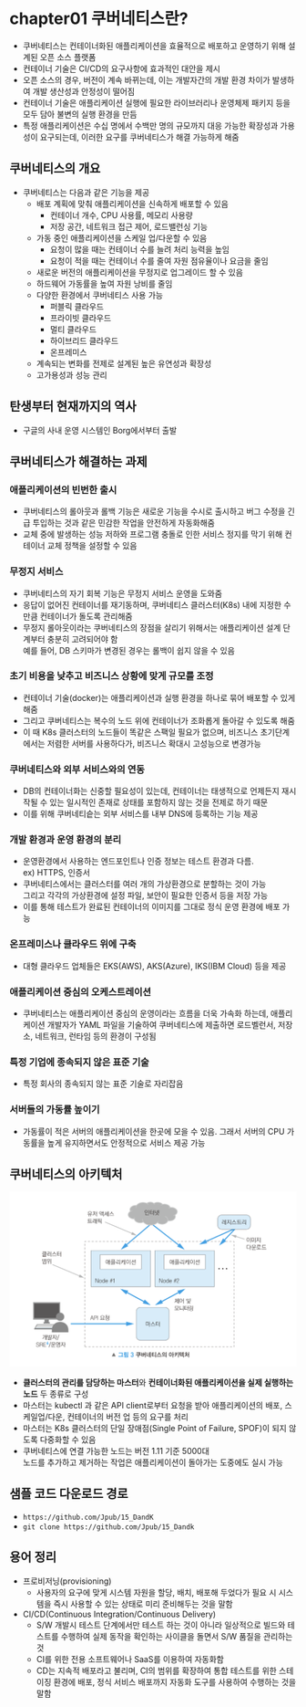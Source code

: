 # chapter01 쿠버네티스란?
- 쿠버네티스는 컨테이너화된 애플리케이션을 효율적으로 배포하고 운영하기 위해 설계된 오픈 소스 플랫폼
- 컨테이너 기술은 CI/CD의 요구사항에 효과적인 대안을 제시
- 오픈 소스의 경우, 버전이 계속 바뀌는데, 이는 개발자간의 개발 환경 차이가 발생하여 개발 생산성과 안정성이 떨어짐
- 컨테이너 기술은 애플리케이션 실행에 필요한 라이브러리나 운영체제 패키지 등을 모두 담아 불변의 실행 환경을 만듬
- 특정 애플리케이션은 수십 명에서 수백만 명의 규모까지 대응 가능한 확장성과 가용성이 요구되는데, 이러한 요구를 쿠버네티스가 해결 가능하게 해줌

## 쿠버네티스의 개요
- 쿠버네티스는 다음과 같은 기능을 제공
  - 배포 계획에 맞춰 애플리케이션을 신속하게 배포할 수 있음  
    - 컨테이너 개수, CPU 사용률, 메모리 사용량
    - 저장 공간, 네트워크 접근 제어, 로드밸런싱 기능  
  - 가동 중인 애플리케이션을 스케일 업/다운할 수 있음
    - 요청이 많을 때는 컨테이너 수를 늘려 처리 능력을 높임
    - 요청이 적을 때는 컨테이너 수를 줄여 자원 점유율이나 요금을 줄임 
  - 새로운 버전의 애플리케이션을 무정지로 업그레이드 할 수 있음
  - 하드웨어 가동률을 높여 자원 낭비를 줄임  
  - 다양한 환경에서 쿠버네티스 사용 가능
    - 퍼블릭 클라우드
    - 프라이빗 클라우드
    - 멀티 클라우드
    - 하이브리드 클라우드
    - 온프레미스
  - 계속되는 변화를 전제로 설계된 높은 유연성과 확장성 
  - 고가용성과 성능 관리
 
## 탄생부터 현재까지의 역사
- 구글의 사내 운영 시스템인 Borg에서부터 출발

## 쿠버네티스가 해결하는 과제
### 애플리케이션의 빈번한 출시
- 쿠버네티스의 롤아웃과 롤백 기능은 새로운 기능을 수시로 출시하고 버그 수정을 긴급 투입하는 것과 같은 민감한 작업을 안전하게 자동화해줌
- 교체 중에 발생하는 성능 저하와 프로그램 충돌로 인한 서비스 정지를 막기 위해 컨테이너 교체 정책을 설정할 수 있음 


### 무정지 서비스
- 쿠버네티스의 자기 회복 기능은 무정지 서비스 운영을 도와줌
- 응답이 없어진 컨테이너를 재기동하며, 쿠버네티스 클러스터(K8s) 내에 지정한 수만큼 컨테이너가 돌도록 관리해줌
- 무정지 롤아웃이라는 쿠버네티스의 장점을 살리기 위해서는 애플리케이션 설계 단계부터 충분히 고려되어야 함  
예를 들어, DB 스키마가 변경된 경우는 롤백이 쉽지 않을 수 있음

### 초기 비용을 낮추고 비즈니스 상황에 맞게 규모를 조정
- 컨테이너 기술(docker)는 애플리케이션과 실행 환경을 하나로 묶어 배포할 수 있게 해줌
- 그리고 쿠버네티스는 복수의 노드 위에 컨테이너가 조화롭게 돌아갈 수 있도록 해줌
- 이 때 K8s 클러스터의 노드들이 똑같은 스팩일 필요가 없으며, 비즈니스 초기단계에서는 저렴한 서버를 사용하다가, 비즈니스 확대시 고성능으로 변경가능

### 쿠버네티스와 외부 서비스와의 연동
- DB의 컨테이너화는 신중할 필요성이 있는데, 컨테이너는 태생적으로 언제든지 재시작될 수 있는 일시적인 존재로 상태를 포함하지 않는 것을 전제로 하기 때문
- 이를 위해 쿠버네티슽는 외부 서비스를 내부 DNS에 등록하는 기능 제공

### 개발 환경과 운영 환경의 분리
- 운영환경에서 사용하는 엔드포인트나 인증 정보는 테스트 환경과 다름.  
  ex) HTTPS, 인증서
- 쿠버네티스에서는 클러스터를 여러 개의 가상환경으로 분할하는 것이 가능  
  그리고 각각의 가상환경에 설정 파일, 보안이 필요한 인증서 등을 저장 가능
- 이를 통해 테스트가 완료된 컨테이너의 이미지를 그대로 정식 운영 환경에 배포 가능

### 온프레미스나 클라우드 위에 구축
- 대형 클라우드 업체들은 EKS(AWS), AKS(Azure), IKS(IBM Cloud) 등을 제공

### 애플리케이션 중심의 오케스트레이션
- 쿠버네티스는 애플리케이션 중심의 운영이라는 흐름을 더욱 가속화 하는데, 애플리케이션 개발자가 YAML 파일을 기술하여 쿠버네티스에 제출하면 로드벨런서, 저장소, 네트워크, 런타임 등의 환경이 구성됨

### 특정 기업에 종속되지 않은 표준 기술
- 특정 회사의 종속되지 않는 표준 기술로 자리잡음

### 서버들의 가동률 높이기
- 가동률이 적은 서버의 애플리케이션을 한곳에 모을 수 있음. 그래서 서버의 CPU 가동률을 높게 유지하면서도 안정적으로 서비스 제공 가능

## 쿠버네티스의 아키텍처 
![img](https://github.com/koni114/TIL/blob/master/docker/img/docker_01.png)

- <b>클러스터의 관리를 담당하는 마스터</b>와 <b>컨테이너화된 애플리케이션을 실제 실행하는 노드</b> 두 종류로 구성
- 마스터는 kubectl 과 같은 API client로부터 요청을 받아 애플리케이션의 배포, 스케일업/다운, 컨테이너의 버전 업 등의 요구를 처리
- 마스터는 K8s 클러스터의 단일 장애점(Single Point of Failure, SPOF)이 되지 않도록 다중화할 수 있음
- 쿠버네티스에 연결 가능한 노드는 버전 1.11 기준 5000대  
  노드를 추가하고 제거하는 작업은 애플리케이션이 돌아가는 도중에도 실시 가능


## 샘플 코드 다운로드 경로
- `https://github.com/Jpub/15_DandK`
- `git clone https://github.com/Jpub/15_Dandk`
 
## 용어 정리
- 프로비저닝(provisioning)  
  - 사용자의 요구에 맞게 시스템 자원을 할당, 배치, 배포해 두었다가 필요 시 시스템을 즉시 사용할 수 있는 상태로 미리 준비해두는 것을 말함
- CI/CD(Continuous Integration/Continuous Delivery)
  - S/W 개발시 테스트 단계에서만 테스트 하는 것이 아니라 일상적으로 빌드와 테스트를 수행하여 실제 동작을 확인하는 사이클을 돌면서 S/W 품질을 관리하는 것
  - CI를 위한 전용 소프트웨어나 SaaS를 이용하여 자동화함
  - CD는 지속적 배포라고 불리며, CI의 범위를 확장하여 통합 테스트를 위한 스테이징 환경에 배포, 정식 서비스 배포까지 자동화 도구를 사용하여 수행하는 것을 말함